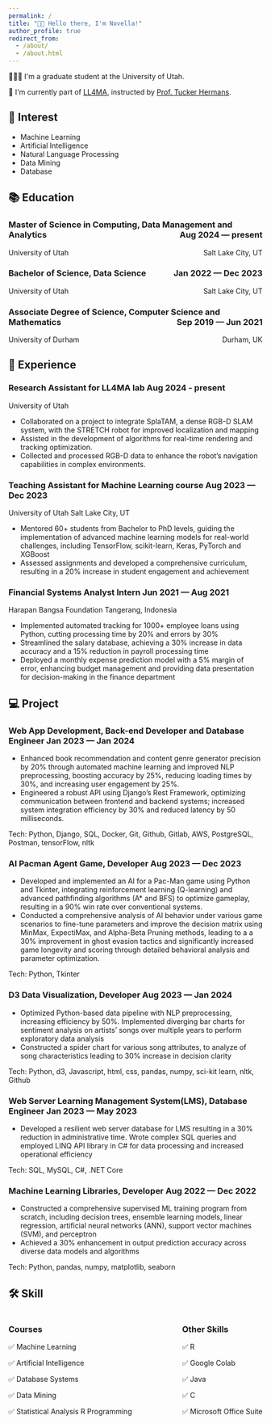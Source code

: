 ```yaml
---
permalink: /
title: "👋🏼 Hello there, I'm Novella!"
author_profile: true
redirect_from: 
  - /about/
  - /about.html
---
```

  👩🏻‍💻 I'm a graduate student at the University of Utah.

  🔬 I'm currently part of [LL4MA](https://robot-learning.cs.utah.edu/), instructed by [Prof. Tucker Hermans](https://robot-learning.cs.utah.edu/thermans).

## 🚀 Interest

- Machine Learning
- Artificial Intelligence
- Natural Language Processing
- Data Mining
- Database

## 📚 Education

<p style="text-align:left;">
  <h3> Master of Science in Computing, Data Management and Analytics
    <span style="float:right;">
      Aug 2024 — present
    </span>
  </h3>
</p>
<p style="text-align:left;">
  University of Utah
  <span style="float:right;">
    Salt Lake City, UT 
  </span>
</p>

<p style="text-align:left;">
  <h3>
  Bachelor of Science, Data Science
  <span style="float:right;">
  Jan 2022 — Dec 2023 
  </span>
  </h3>
</p>
<p style="text-align:left;">
  University of Utah
  <span style="float:right">
    Salt Lake City, UT
  </span>
</p>

<p style="text-align:left;">
  <h3> Associate Degree of Science, Computer Science and Mathematics
    <span style="float:right;">
      Sep 2019 — Jun 2021
    </span>
  </h3>
</p>
<p style="text-align:left;">
  University of Durham
  <span style="float:right;">
    Durham, UK
  </span>
</p>

##  💼 Experience

### Research Assistant for LL4MA lab Aug 2024 - present
University of Utah

- Collaborated on a project to integrate SplaTAM, a dense RGB-D SLAM system, with the STRETCH robot for improved localization and mapping
- Assisted in the development of algorithms for real-time rendering and tracking optimization.
- Collected and processed RGB-D data to enhance the robot’s navigation capabilities in complex environments.

### Teaching Assistant for Machine Learning course Aug 2023 — Dec 2023
University of Utah Salt Lake City, UT
- Mentored 60+ students from Bachelor to PhD levels, guiding the implementation of advanced machine learning models for
real-world challenges, including TensorFlow, scikit-learn, Keras, PyTorch and XGBoost
- Assessed assignments and developed a comprehensive curriculum, resulting in a 20% increase in student engagement and achievement

### Financial Systems Analyst Intern Jun 2021 — Aug 2021
Harapan Bangsa Foundation Tangerang, Indonesia 
- Implemented automated tracking for 1000+ employee loans using Python, cutting processing time by 20% and errors by 30%
- Streamlined the salary database, achieving a 30% increase in data accuracy and a 15% reduction in payroll processing time
- Deployed a monthly expense prediction model with a 5% margin of error, enhancing budget management and providing data presentation for decision-making in the finance department

## 💻 Project 

### Web App Development, Back-end Developer and Database Engineer Jan 2023 — Jan 2024

- Enhanced book recommendation and content genre generator precision by 20% through automated machine learning and
improved NLP preprocessing, boosting accuracy by 25%, reducing loading times by 30%, and increasing user engagement by 25%.
- Engineered a robust API using Django’s Rest Framework, optimizing communication between frontend and backend systems;
increased system integration efficiency by 30% and reduced latency by 50 milliseconds.

Tech: Python, Django, SQL, Docker, Git, Github, Gitlab, AWS, PostgreSQL, Postman, tensorFlow, nltk

### AI Pacman Agent Game, Developer Aug 2023 — Dec 2023
- Developed and implemented an AI for a Pac-Man game using Python and Tkinter, integrating reinforcement learning (Q-learning)
and advanced pathfinding algorithms (A* and BFS) to optimize gameplay, resulting in a 90% win rate over conventional systems.
- Conducted a comprehensive analysis of AI behavior under various game scenarios to fine-tune parameters and improve the decision matrix using MinMax, ExpectiMax, and Alpha-Beta Pruning methods, leading to a a 30% improvement in ghost evasion tactics and significantly increased game longevity and scoring through detailed behavioral analysis and parameter optimization.

Tech: Python, Tkinter

### D3 Data Visualization, Developer Aug 2023 — Jan 2024
- Optimized Python-based data pipeline with NLP preprocessing, increasing efficiency by 50%. Implemented diverging bar charts for
sentiment analysis on artists’ songs over multiple years to perform exploratory data analysis
- Constructed a spider chart for various song attributes, to analyze of song characteristics leading to 30% increase in decision clarity 

Tech: Python, d3, Javascript, html, css, pandas, numpy, sci-kit learn, nltk, Github

### Web Server Learning Management System(LMS), Database Engineer Jan 2023 — May 2023
- Developed a resilient web server database for LMS resulting in a 30% reduction in administrative time. Wrote complex SQL queries and employed LINQ API library in C# for data processing and increased operational efficiency

Tech: SQL, MySQL, C#, .NET Core 

### Machine Learning Libraries, Developer Aug 2022 — Dec 2022
- Constructed a comprehensive supervised ML training program from scratch, including decision trees, ensemble learning models, linear regression, artificial neural networks (ANN), support vector machines (SVM), and perceptron
- Achieved a 30% enhancement in output prediction accuracy across diverse data models and algorithms 

Tech: Python, pandas, numpy, matplotlib, seaborn

## 🛠️ Skill
<!-- ### Courses -->
<!-- <style>
td, th {
   border: none!important;
}
</style> -->
<!-- |<h3>**Courses** </h3>| |
|---                 |---| -->
<!-- <p style="text-align:center;"> -->
<!-- <div style="text-align: left"> -->
  <!-- <span style="float:left;">
  ✅ Machine Learning      -->
  <!-- </div> -->
  <!-- <div style="text-align: right"> -->
  <!-- </span>
  <span style="float:right;">
  ✅ Statistical Analysis R Programming -->
  <!-- </div> -->
<!-- </span>
</p> -->

<span style="float:left;">
<h3 style="font-weight: bold">Courses</h3>
<p style="text-align:left;"> ✅ Machine Learning</p>
<p style="text-align:left;"> ✅ Artificial Intelligence</p>
<p style="text-align:left;"> ✅ Database Systems</p>
<p style="text-align:left;"> ✅ Data Mining</p>
<p style="text-align:left;"> ✅ Statistical Analysis R Programming</p>
</span>

<!-- ### Other Skills  -->
<!-- <style>
td, th {
   border: none!important;
}
</style>
|<h3>**Other Skills** </h3>| |
|---                 |---|
|✅ R    | ✅ Google Colab|
|✅ Java |✅ C
|no |no| -->
<span style="float:right;">
<h3 style="font-weight: bold">Other Skills</h3>
<p style="text-align:left;"> ✅ R </p>
<p style="text-align:left;"> ✅ Google Colab
<p style="text-align:left;"> ✅ Java </p>
<p style="text-align:left;"> ✅ C </p>
<p style="text-align:left;"> ✅ Microsoft Office Suite </p>
</span>
